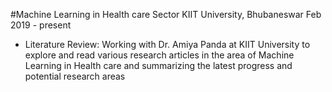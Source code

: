 #Machine Learning in Health care Sector
KIIT University, Bhubaneswar Feb 2019 - present
<ul>
<li>Literature Review: Working with Dr. Amiya Panda at KIIT University to explore and read various research
articles in the area of Machine Learning in Health care and summarizing the latest progress and potential research
  areas</li>
  </ul>
